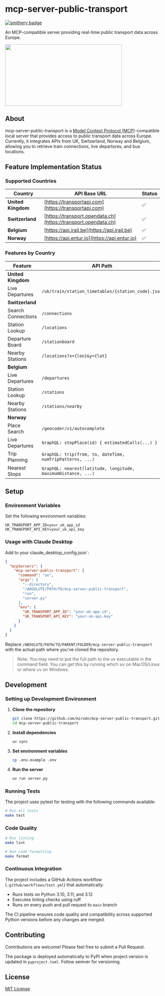 # mcp-server-public-transport

[![smithery badge](https://smithery.ai/badge/@mirodn/mcp-server-public-transport)](https://smithery.ai/server/@mirodn/mcp-server-public-transport)

An MCP-compatible server providing real-time public transport data across Europe.

<a href="https://glama.ai/mcp/servers/@mirodn/mcp-server-public-transport">
  <img width="380" height="200" src="https://glama.ai/mcp/servers/@mirodn/mcp-server-public-transport/badge" />
</a>

## About

mcp-server-public-transport is a [Model Context Protocol (MCP)](https://modelcontextprotocol.io/introduction)-compatible local server that provides access to public transport data across Europe.
Currently, it integrates APIs from UK, Switzerland, Norway and Belgium, allowing you to retrieve train connections, live departures, and bus locations.

## Feature Implementation Status

### Supported Countries

| Country               | API Base URL                                                     | Status |
| --------------------- | ---------------------------------------------------------------- | ------ |
| **United Kingdom**    | [https://transportapi.com](https://transportapi.com)             | ✅  |
| **Switzerland**       | [https://transport.opendata.ch](https://transport.opendata.ch)   | ✅     |
| **Belgium**           | [https://api.irail.be](https://api.irail.be)                      | ✅     |
| **Norway**            | [https://api.entur.io](https://api.entur.io)                     | ✅    |

### Features by Country

| Feature               | API Path                                                        | Status |
| --------------------- | --------------------------------------------------------------- | ------ |
| **United Kingdom** |   |   |
| Live Departures | `/uk/train/station_timetables/{station_code}.json`        | ✅ |
| **Switzerland** | | |
| Search Connections | `/connections`                    | ✅     |
| Station Lookup     | `/locations`                      | ✅     |
| Departure Board    | `/stationboard`                   | ✅     |
| Nearby Stations    | `/locations?x={lon}&y={lat}`      | ✅     |
| **Belgium**           |                                |        |
| Live Departures | `/departures`                   | ✅     |
| Station Lookup     | `/stations`                     | ✅     |
| Nearby Stations    | `/stations/nearby`              | ✅     |
| **Norway**            |                                |        |
| Place Search |`/geocoder/v1/autocomplete`| ✅ |
| Live Departures| `GraphQL: stopPlace(id) { estimatedCalls(...) }`|✅|
|Trip Planning| `GraphQL: trip(from, to, dateTime, numTripPatterns, ...)`	|✅|
|Nearest Stops|`GraphQL: nearest(latitude, longitude, maximumDistance, ...)`|	✅|

## Setup

### Environment Variables

Set the following environment variables:

```plaintext
UK_TRANSPORT_APP_ID=your_uk_app_id
UK_TRANSPORT_API_KEY=your_uk_api_key
```

### Usage with Claude Desktop

Add to your claude_desktop_config.json`:

```json
{
  "mcpServers": {
    "mcp-server-public-transport": {
      "command": "uv",
      "args": [
        "--directory",
        "/ABSOLUTE/PATH/TO/mcp-server-public-transport",
        "run",
        "server.py"
      ],
      "env": {
        "UK_TRANSPORT_APP_ID": "your-uk-app-id",
        "UK_TRANSPORT_API_KEY": "your-uk-api-key"
      }
    }
  }
}

```

Replace `/ABSOLUTE/PATH/TO/PARENT/FOLDER/mcp-server-public-transport` with the actual path where you've cloned the repository.
> Note: You may need to put the full path to the uv executable in the command field. You can get this by running which uv on MacOS/Linux or where uv on Windows.

## Development

### Setting up Development Environment

1. **Clone the repository**

   ```bash
   git clone https://github.com/mirodn/mcp-server-public-transport.git
   cd mcp-server-public-transport
    ```

2. **Install dependencies**

    ```bash
    uv sync
    ```

3. **Set environment variables**

    ```bash
    cp .env.example .env
    ```

4. **Run the server**

    ```bash
    uv run server.py
    ```

### Running Tests

The project uses pytest for testing with the following commands available:

```bash
# Run all tests
make test
```

### Code Quality

```bash
# Run linting
make lint

# Run code formatting
make format
```

### Continuous Integration

The project includes a GitHub Actions workflow (`.github/workflows/test.yml`) that automatically:

- Runs tests on Python 3.10, 3.11, and 3.12
- Executes linting checks using ruff
- Runs on every push and pull request to `main` branch

The CI pipeline ensures code quality and compatibility across supported Python versions before any changes are merged.

## Contributing

Contributions are welcome! Please feel free to submit a Pull Request.

The package is deployed automatically to PyPI when project.version is updated in `pyproject.toml`.
Follow semver for versioning.

## License

[MIT License](LICENSE)
